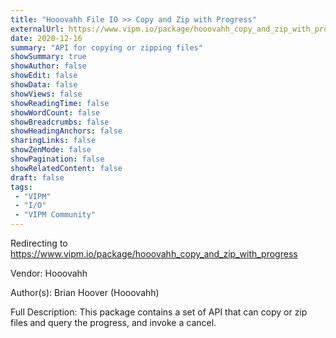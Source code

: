 ```yaml
---
title: "Hooovahh File IO >> Copy and Zip with Progress"
externalUrl: https://www.vipm.io/package/hooovahh_copy_and_zip_with_progress
date: 2020-12-16
summary: "API for copying or zipping files"
showSummary: true
showAuthor: false
showEdit: false
showData: false
showViews: false
showReadingTime: false
showWordCount: false
showBreadcrumbs: false
showHeadingAnchors: false
sharingLinks: false
showZenMode: false
showPagination: false
showRelatedContent: false
draft: false
tags:
 - "VIPM"
 - "I/O"
 - "VIPM Community"
---
```


Redirecting to https://www.vipm.io/package/hooovahh_copy_and_zip_with_progress

Vendor: Hooovahh

Author(s): Brian Hoover (Hooovahh)
 
Full Description:
This package contains a set of API that can copy or zip files and query the progress, and invoke a cancel.